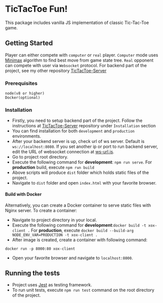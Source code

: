 # TicTacToe Fun!

This package includes vanilla JS implementation of classic Tic-Tac-Toe game.

## Getting Started

Player can either compete with ``computer`` or ``real`` player. ``Computer`` mode uses [Minimax](https://en.wikipedia.org/wiki/Minimax) algorithm to find best move from game state tree. ``Real`` opponent can compete with user via `Websocket` protocol. For backend part of the project, see my other repository [TicTacToe-Server](https://github.com/caglaralkiss/tictactoe-server) 

### Prerequisites
```
node(v8 or higher)
Docker(optional)
```

### Installation

* Firstly, you need to setup backend part of the project. Follow the instructions at [TicTacToe-Server](https://github.com/caglaralkiss/tictactoe-server) repository under ``Installation`` section
* You can find installation for both `development` and `production` environments.
* After your backend server is up, check url of ws server. Default is ``ws://localhost:8080``. If you set another ip or port to run backend server, edit the URL of websocket connection at [ws-url.js](https://github.com/caglaralkiss/vanilla-xox-game/blob/master/src/constants/ws-url.js).  
* Go to project root directory.
* Execute the following command for <b>development</b>: ``npm run serve``. For <b>production</b> build, execute ``npm run build``
* Above scripts will produce ``dist`` folder which holds static files of the project.
* Navigate to ``dist`` folder and open ``index.html`` with your favorite browser.

#### Build with Docker
Alternatively, you can create a Docker container to serve static files with Nginx server. To create a container:
* Navigate to project directory in your local.
* Execute the following command for <b>development</b>:``docker build -t xox-client .`` For <b>production</b>, execute ``docker build --build-arg NODE_ENV_VAR=PRODUCTION -t xox-client .``
* After image is created, create a container with following command:
```
docker run -p 8000:80 xox-client
```
* Open your favorite browser and navigate to ``localhost:8000``.

## Running the tests

* Project uses [Jest](https://www.npmjs.com/package/jest) as testing framework.
* To run unit tests, execute `npm run test` command on the root directory of the project. 
